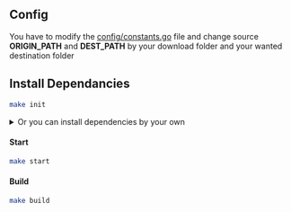 ## Config

<p>You have to modify the <u>config/constants.go</u> file and change source <b>ORIGIN_PATH</b> and <b>DEST_PATH</b> by your download folder and your wanted destination folder </p>

## Install Dependancies

```bash
make init
```

<details>

<summary>Or you can install dependencies by your own</summary>

<hr>
<b><u>mkvtoolnix:</u></b>

``` bash
sudo apt install mkvtoolnix
```

<b><u>Other Dependencies:</u></b>

``` bash
go mod tidy
go mod download
```
<hr>
</details>

#### Start

```bash
make start
```

#### Build

```bash
make build
```